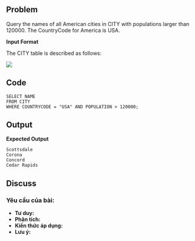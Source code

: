 ## Problem
Query the names of all American cities in CITY with populations larger than 120000. The CountryCode for America is USA.

**Input Format**

The CITY table is described as follows:

![](https://s3.amazonaws.com/hr-challenge-images/8137/1449729804-f21d187d0f-CITY.jpg)

## Code
    
    SELECT NAME
    FROM CITY
    WHERE COUNTRYCODE = "USA" AND POPULATION > 120000;
    
## Output
**Expected Output**

    Scottsdale
    Corona
    Concord
    Cedar Rapids

## Discuss
### Yêu cầu của bài: 
- **Tư duy:** 
- **Phân tích:**
- **Kiến thức áp dụng:**
- **Lưu ý:**
